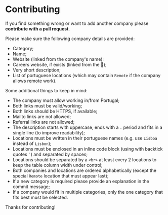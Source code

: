 # Contributing

If you find something wrong or want to add another company please **contribute with a pull request**.

Please make sure the following company details are provided:
* Category;
* Name;
* Website (linked from the company's name);
* Careers website, if exists (linked from the :rocket:);
* Very short description;
* List of portuguese locations (which may contain `Remote` if the company allows remote work).

Some additional things to keep in mind:
* The company must allow working in/from Portugal;
* Both links must be valid/working;
* Both links should be HTTPS, if available;
* Mailto links are not allowed;
* Referral links are not allowed;
* The description starts with uppercase, ends with a `.` period and fits in a single line (to improve readability);
* Locations must be written in their portuguese names (e.g. use `Lisboa` instead of `Lisbon`);
* Locations must be enclosed in an inline code block (using with backtick quotes `` ` ``) and separated by spaces;
* Locations should be separated by a `<br>` at least every 2 locations to keep the table column width under control;
* Both companies and locations are ordered alphabetically (except the special `Remote` location that must appear last);
* If a new category is required please provide an explanation in the commit message;
* If a company would fit in multiple categories, only the one category that fits best must be selected.

Thanks for contributing!
